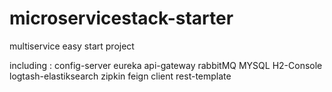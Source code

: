 # microservicestack-starter
multiservice easy start project

including :
config-server
eureka
api-gateway
rabbitMQ
MYSQL
H2-Console
logtash-elastiksearch
zipkin
feign client
rest-template
